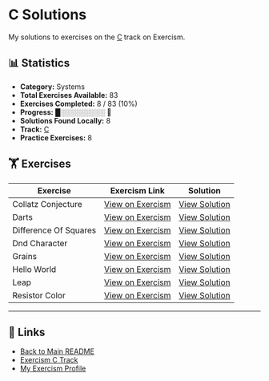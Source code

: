 # C Solutions

My solutions to exercises on the [C](https://exercism.org/tracks/c) track on Exercism.

## 📊 Statistics

- **Category:** Systems
- **Total Exercises Available:** 83
- **Exercises Completed:** 8 / 83 (10%)
- **Progress:** █░░░░░░░░░ 🔴
- **Solutions Found Locally:** 8
- **Track:** [C](https://exercism.org/tracks/c)
- **Practice Exercises:** 8

## 🏋️ Exercises

| Exercise | Exercism Link | Solution |
|----------|---------------|----------|
| Collatz Conjecture | [View on Exercism](https://exercism.org/tracks/c/exercises/collatz-conjecture) | [View Solution](collatz-conjecture/README.md) |
| Darts | [View on Exercism](https://exercism.org/tracks/c/exercises/darts) | [View Solution](darts/README.md) |
| Difference Of Squares | [View on Exercism](https://exercism.org/tracks/c/exercises/difference-of-squares) | [View Solution](difference-of-squares/README.md) |
| Dnd Character | [View on Exercism](https://exercism.org/tracks/c/exercises/dnd-character) | [View Solution](dnd-character/README.md) |
| Grains | [View on Exercism](https://exercism.org/tracks/c/exercises/grains) | [View Solution](grains/README.md) |
| Hello World | [View on Exercism](https://exercism.org/tracks/c/exercises/hello-world) | [View Solution](hello-world/README.md) |
| Leap | [View on Exercism](https://exercism.org/tracks/c/exercises/leap) | [View Solution](leap/README.md) |
| Resistor Color | [View on Exercism](https://exercism.org/tracks/c/exercises/resistor-color) | [View Solution](resistor-color/README.md) |

---

## 🔗 Links

- [Back to Main README](../README.md)
- [Exercism C Track](https://exercism.org/tracks/c)
- [My Exercism Profile](https://exercism.org/profiles/princemuel)
